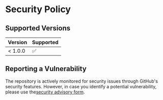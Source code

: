 # Security Policy

## Supported Versions

| Version | Supported          |
|---------| ------------------ |
| < 1.0.0 | :white_check_mark: |

## Reporting a Vulnerability

The repository is actively monitored for security issues through GitHub's security features.
However, in case you identify a potential vulnerability, please use the[security advisory form](https://github.com/ingka-group/iam-proxy/security/advisories/new).
